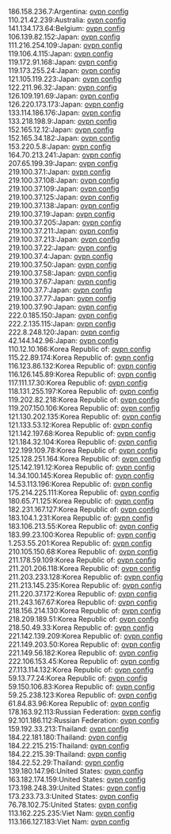186.158.236.7:Argentina: [ovpn config](vpn/186_158_236_7.ovpn)  
110.21.42.239:Australia: [ovpn config](vpn/110_21_42_239.ovpn)  
141.134.173.64:Belgium: [ovpn config](vpn/141_134_173_64.ovpn)  
106.139.82.152:Japan: [ovpn config](vpn/106_139_82_152.ovpn)  
111.216.254.109:Japan: [ovpn config](vpn/111_216_254_109.ovpn)  
119.106.4.115:Japan: [ovpn config](vpn/119_106_4_115.ovpn)  
119.172.91.168:Japan: [ovpn config](vpn/119_172_91_168.ovpn)  
119.173.255.24:Japan: [ovpn config](vpn/119_173_255_24.ovpn)  
121.105.119.223:Japan: [ovpn config](vpn/121_105_119_223.ovpn)  
122.211.96.32:Japan: [ovpn config](vpn/122_211_96_32.ovpn)  
126.109.191.69:Japan: [ovpn config](vpn/126_109_191_69.ovpn)  
126.220.173.173:Japan: [ovpn config](vpn/126_220_173_173.ovpn)  
133.114.186.176:Japan: [ovpn config](vpn/133_114_186_176.ovpn)  
133.218.198.9:Japan: [ovpn config](vpn/133_218_198_9.ovpn)  
152.165.12.12:Japan: [ovpn config](vpn/152_165_12_12.ovpn)  
152.165.34.182:Japan: [ovpn config](vpn/152_165_34_182.ovpn)  
153.220.5.8:Japan: [ovpn config](vpn/153_220_5_8.ovpn)  
164.70.213.241:Japan: [ovpn config](vpn/164_70_213_241.ovpn)  
207.65.199.39:Japan: [ovpn config](vpn/207_65_199_39.ovpn)  
219.100.37.1:Japan: [ovpn config](vpn/219_100_37_1.ovpn)  
219.100.37.108:Japan: [ovpn config](vpn/219_100_37_108.ovpn)  
219.100.37.109:Japan: [ovpn config](vpn/219_100_37_109.ovpn)  
219.100.37.125:Japan: [ovpn config](vpn/219_100_37_125.ovpn)  
219.100.37.138:Japan: [ovpn config](vpn/219_100_37_138.ovpn)  
219.100.37.19:Japan: [ovpn config](vpn/219_100_37_19.ovpn)  
219.100.37.205:Japan: [ovpn config](vpn/219_100_37_205.ovpn)  
219.100.37.211:Japan: [ovpn config](vpn/219_100_37_211.ovpn)  
219.100.37.213:Japan: [ovpn config](vpn/219_100_37_213.ovpn)  
219.100.37.22:Japan: [ovpn config](vpn/219_100_37_22.ovpn)  
219.100.37.4:Japan: [ovpn config](vpn/219_100_37_4.ovpn)  
219.100.37.50:Japan: [ovpn config](vpn/219_100_37_50.ovpn)  
219.100.37.58:Japan: [ovpn config](vpn/219_100_37_58.ovpn)  
219.100.37.67:Japan: [ovpn config](vpn/219_100_37_67.ovpn)  
219.100.37.7:Japan: [ovpn config](vpn/219_100_37_7.ovpn)  
219.100.37.77:Japan: [ovpn config](vpn/219_100_37_77.ovpn)  
219.100.37.90:Japan: [ovpn config](vpn/219_100_37_90.ovpn)  
222.0.185.150:Japan: [ovpn config](vpn/222_0_185_150.ovpn)  
222.2.135.115:Japan: [ovpn config](vpn/222_2_135_115.ovpn)  
222.8.248.120:Japan: [ovpn config](vpn/222_8_248_120.ovpn)  
42.144.142.96:Japan: [ovpn config](vpn/42_144_142_96.ovpn)  
110.12.10.166:Korea Republic of: [ovpn config](vpn/110_12_10_166.ovpn)  
115.22.89.174:Korea Republic of: [ovpn config](vpn/115_22_89_174.ovpn)  
116.123.86.132:Korea Republic of: [ovpn config](vpn/116_123_86_132.ovpn)  
116.126.145.89:Korea Republic of: [ovpn config](vpn/116_126_145_89.ovpn)  
117.111.17.30:Korea Republic of: [ovpn config](vpn/117_111_17_30.ovpn)  
118.131.255.197:Korea Republic of: [ovpn config](vpn/118_131_255_197.ovpn)  
119.202.82.218:Korea Republic of: [ovpn config](vpn/119_202_82_218.ovpn)  
119.207.150.106:Korea Republic of: [ovpn config](vpn/119_207_150_106.ovpn)  
121.130.202.135:Korea Republic of: [ovpn config](vpn/121_130_202_135.ovpn)  
121.133.53.12:Korea Republic of: [ovpn config](vpn/121_133_53_12.ovpn)  
121.142.197.68:Korea Republic of: [ovpn config](vpn/121_142_197_68.ovpn)  
121.184.32.104:Korea Republic of: [ovpn config](vpn/121_184_32_104.ovpn)  
122.199.109.78:Korea Republic of: [ovpn config](vpn/122_199_109_78.ovpn)  
125.128.251.164:Korea Republic of: [ovpn config](vpn/125_128_251_164.ovpn)  
125.142.191.12:Korea Republic of: [ovpn config](vpn/125_142_191_12.ovpn)  
14.34.100.145:Korea Republic of: [ovpn config](vpn/14_34_100_145.ovpn)  
14.53.113.196:Korea Republic of: [ovpn config](vpn/14_53_113_196.ovpn)  
175.214.225.111:Korea Republic of: [ovpn config](vpn/175_214_225_111.ovpn)  
180.65.71.125:Korea Republic of: [ovpn config](vpn/180_65_71_125.ovpn)  
182.231.167.127:Korea Republic of: [ovpn config](vpn/182_231_167_127.ovpn)  
183.104.1.231:Korea Republic of: [ovpn config](vpn/183_104_1_231.ovpn)  
183.106.213.55:Korea Republic of: [ovpn config](vpn/183_106_213_55.ovpn)  
183.99.23.100:Korea Republic of: [ovpn config](vpn/183_99_23_100.ovpn)  
1.253.55.201:Korea Republic of: [ovpn config](vpn/1_253_55_201.ovpn)  
210.105.150.68:Korea Republic of: [ovpn config](vpn/210_105_150_68.ovpn)  
211.178.59.109:Korea Republic of: [ovpn config](vpn/211_178_59_109.ovpn)  
211.201.206.118:Korea Republic of: [ovpn config](vpn/211_201_206_118.ovpn)  
211.203.233.128:Korea Republic of: [ovpn config](vpn/211_203_233_128.ovpn)  
211.213.145.235:Korea Republic of: [ovpn config](vpn/211_213_145_235.ovpn)  
211.220.37.172:Korea Republic of: [ovpn config](vpn/211_220_37_172.ovpn)  
211.243.167.67:Korea Republic of: [ovpn config](vpn/211_243_167_67.ovpn)  
218.156.214.130:Korea Republic of: [ovpn config](vpn/218_156_214_130.ovpn)  
218.209.189.51:Korea Republic of: [ovpn config](vpn/218_209_189_51.ovpn)  
218.50.49.33:Korea Republic of: [ovpn config](vpn/218_50_49_33.ovpn)  
221.142.139.209:Korea Republic of: [ovpn config](vpn/221_142_139_209.ovpn)  
221.149.203.50:Korea Republic of: [ovpn config](vpn/221_149_203_50.ovpn)  
221.149.56.182:Korea Republic of: [ovpn config](vpn/221_149_56_182.ovpn)  
222.106.153.45:Korea Republic of: [ovpn config](vpn/222_106_153_45.ovpn)  
27.113.114.132:Korea Republic of: [ovpn config](vpn/27_113_114_132.ovpn)  
59.13.77.24:Korea Republic of: [ovpn config](vpn/59_13_77_24.ovpn)  
59.150.106.83:Korea Republic of: [ovpn config](vpn/59_150_106_83.ovpn)  
59.25.238.123:Korea Republic of: [ovpn config](vpn/59_25_238_123.ovpn)  
61.84.83.96:Korea Republic of: [ovpn config](vpn/61_84_83_96.ovpn)  
178.163.92.113:Russian Federation: [ovpn config](vpn/178_163_92_113.ovpn)  
92.101.186.112:Russian Federation: [ovpn config](vpn/92_101_186_112.ovpn)  
159.192.33.213:Thailand: [ovpn config](vpn/159_192_33_213.ovpn)  
184.22.181.180:Thailand: [ovpn config](vpn/184_22_181_180.ovpn)  
184.22.215.215:Thailand: [ovpn config](vpn/184_22_215_215.ovpn)  
184.22.215.39:Thailand: [ovpn config](vpn/184_22_215_39.ovpn)  
184.22.52.29:Thailand: [ovpn config](vpn/184_22_52_29.ovpn)  
139.180.147.96:United States: [ovpn config](vpn/139_180_147_96.ovpn)  
163.182.174.159:United States: [ovpn config](vpn/163_182_174_159.ovpn)  
173.198.248.39:United States: [ovpn config](vpn/173_198_248_39.ovpn)  
173.233.73.3:United States: [ovpn config](vpn/173_233_73_3.ovpn)  
76.78.102.75:United States: [ovpn config](vpn/76_78_102_75.ovpn)  
113.162.225.235:Viet Nam: [ovpn config](vpn/113_162_225_235.ovpn)  
113.166.127.183:Viet Nam: [ovpn config](vpn/113_166_127_183.ovpn)  

